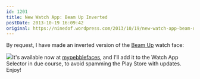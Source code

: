 ```yaml
---
id: 1201
title: New Watch App: Beam Up Inverted
postDate: 2013-10-19 16:09:42
original: https://ninedof.wordpress.com/2013/10/19/new-watch-app-beam-up-inverted/
---
```


By request, I have made an inverted version of the  [Beam Up](http://www.mypebblefaces.com/apps/3905/6741/) watch face:

![](http://ninedof.files.wordpress.com/2013/10/mockup2.gif)It's available now at  [mypebblefaces](http://www.mypebblefaces.com/apps/3905/6741/6746/), and I'll add it to the Watch App Selector in due course, to avoid spamming the Play Store with updates. Enjoy!
